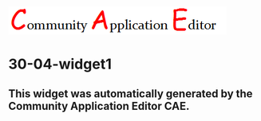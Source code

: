 ![CAE](https://github.com/PhilCAEOrg/application-30-04-app1/blob/gh-pages/frontendComponent-30-04-widget1/img/logo.png)  

30-04-widget1
===================


This widget was automatically generated by the Community Application Editor CAE.  
---------------
